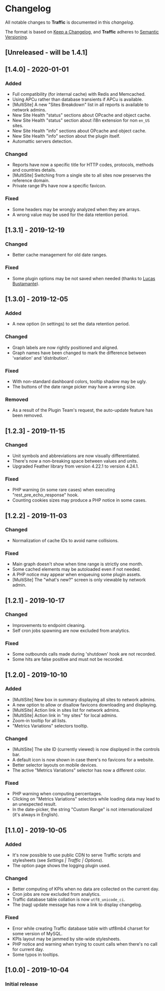 # Changelog
All notable changes to **Traffic** is documented in this *changelog*.

The format is based on [Keep a Changelog](https://keepachangelog.com/en/1.0.0/), and **Traffic** adheres to [Semantic Versioning](https://semver.org/spec/v2.0.0.html).

## [Unreleased - will be 1.4.1]

## [1.4.0] - 2020-01-01
### Added
- Full compatibility (for internal cache) with Redis and Memcached.
- Using APCu rather than database transients if APCu is available.
- [MultiSite] A new "Sites Breakdown" list in all reports is available to network admins.
- New Site Health "status" sections about OPcache and object cache. 
- New Site Health "status" section about i18n extension for non `en_US` sites.
- New Site Health "info" sections about OPcache and object cache. 
- New Site Health "info" section about the plugin itself.
- Automattic servers detection.
### Changed
- Reports have now a specific title for HTTP codes, protocols, methods and countries details.
- [MultiSite] Switching from a single site to all sites now preserves the reference domain.
- Private range IPs have now a specific favicon.
### Fixed
- Some headers may be wrongly analyzed when they are arrays.
- A wrong value may be used for the data retention period.

## [1.3.1] - 2019-12-19
### Changed
- Better cache management for old date ranges.
### Fixed
- Some plugin options may be not saved when needed (thanks to [Lucas Bustamante](https://github.com/Luc45)).

## [1.3.0] - 2019-12-05
### Added
- A new option (in settings) to set the data retention period.
### Changed
- Graph labels are now rightly positioned and aligned.
- Graph names have been changed to mark the difference between 'variation' and 'distribution'.
### Fixed
- With non-standard dashboard colors, tooltip shadow may be ugly.
- The buttons of the date range picker may have a wrong size.
### Removed
- As a result of the Plugin Team's request, the auto-update feature has been removed.

## [1.2.3] - 2019-11-15
### Changed
- Unit symbols and abbreviations are now visually differentiated.
- There's now a non-breaking space between values and units.
- Upgraded Feather library from version 4.22.1 to version 4.24.1.
### Fixed
- PHP warning (in some rare cases) when executing "rest_pre_echo_response" hook.
- Counting cookies sizes may produce a PHP notice in some cases.

## [1.2.2] - 2019-11-03
### Changed
- Normalization of cache IDs to avoid name collisions.
### Fixed
- Main graph doesn't show when time range is strictly one month.
- Some cached elements may be autoloaded even if not needed.
- A PHP notice may appear when enqueuing some plugin assets.
- [MultiSite] The "what's new?" screen is only viewable by network admin.

## [1.2.1] - 2019-10-17
### Changed
- Improvements to endpoint cleaning.
- Self cron jobs spawning are now excluded from analytics.
### Fixed
- Some outbounds calls made during 'shutdown' hook are not recorded.
- Some hits are false positive and must not be recorded.

## [1.2.0] - 2019-10-10
### Added
- [MultiSite] New box in summary displaying all sites to network admins.
- A new option to allow or disallow favicons downloading and displaying.
- [MultiSite] Action link in sites list for network admins.
- [MultiSite] Action link in "my sites" for local admins.
- Zoom-in tooltip for all lists.
- "Metrics Variations" selectors tooltip.
### Changed
- [MultiSite] The site ID (currently viewed) is now displayed in the controls bar.
- A default icon is now shown in case there's no favicons for a website.
- Better selector layouts on mobile devices.
- The active "Metrics Variations" selector has now a different color.
### Fixed
- PHP warning when computing percentages.
- Clicking on "Metrics Variations" selectors while loading data may lead to an unexpected result.
- In the date-picker, the string "Custom Range" is not internationalized (it's always in English).

## [1.1.0] - 2019-10-05
### Added
- It's now possible to use public CDN to serve Traffic scripts and stylesheets (see _Settings | Traffic | Options_).
- The option page shows the logging plugin used.
### Changed
- Better computing of KPIs when no data are collected on the current day.
- Cron jobs are now excluded from analytics.
- Traffic database table collation is now `utf8_unicode_ci`.
- The (nag) update message has now a link to display changelog.
### Fixed
- Error while creating Traffic database table with utf8mb4 charset for some version of MySQL.
- KPIs layout may be jammed by site-wide stylesheets.
- PHP notice and warning when trying to count calls when there's no call for current day.
- Some typos in tooltips.

## [1.0.0] - 2019-10-04
### Initial release